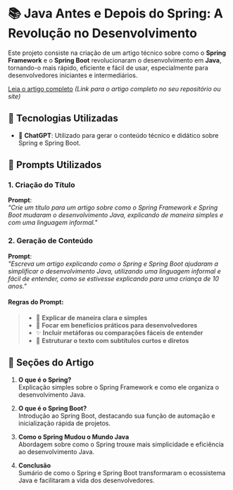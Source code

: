# 📚 **Java Antes e Depois do Spring: A Revolução no Desenvolvimento**

Este projeto consiste na criação de um artigo técnico sobre como o **Spring Framework** e o **Spring Boot** revolucionaram o desenvolvimento em **Java**, tornando-o mais rápido, eficiente e fácil de usar, especialmente para desenvolvedores iniciantes e intermediários.

[Leia o artigo completo](#)  _(Link para o artigo completo no seu repositório ou site)_

## 🚀 **Tecnologias Utilizadas**

- 🤖 **ChatGPT**: Utilizado para gerar o conteúdo técnico e didático sobre Spring e Spring Boot.

## 📝 **Prompts Utilizados**

### **1. Criação do Título**

**Prompt**:  
_"Crie um título para um artigo sobre como o Spring Framework e Spring Boot mudaram o desenvolvimento Java, explicando de maneira simples e com uma linguagem informal."_

### **2. Geração de Conteúdo**

**Prompt**:  
_"Escreva um artigo explicando como o Spring e Spring Boot ajudaram a simplificar o desenvolvimento Java, utilizando uma linguagem informal e fácil de entender, como se estivesse explicando para uma criança de 10 anos."_  

#### **Regras do Prompt**:
> - 🧠 **Explicar de maneira clara e simples**  
> - 🎯 **Focar em benefícios práticos para desenvolvedores**  
> - ✨ **Incluir metáforas ou comparações fáceis de entender**  
> - 📑 **Estruturar o texto com subtítulos curtos e diretos**

## 📄 **Seções do Artigo**

1. **O que é o Spring?**  
   Explicação simples sobre o Spring Framework e como ele organiza o desenvolvimento Java.

2. **O que é o Spring Boot?**  
   Introdução ao Spring Boot, destacando sua função de automação e inicialização rápida de projetos.

3. **Como o Spring Mudou o Mundo Java**  
   Abordagem sobre como o Spring trouxe mais simplicidade e eficiência ao desenvolvimento Java.

4. **Conclusão**  
   Sumário de como o Spring e Spring Boot transformaram o ecossistema Java e facilitaram a vida dos desenvolvedores.
